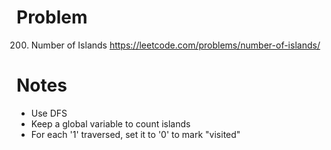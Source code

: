 # Problem 
200. Number of Islands
https://leetcode.com/problems/number-of-islands/

# Notes
- Use DFS
- Keep a global variable to count islands
- For each '1' traversed, set it to '0' to mark "visited"